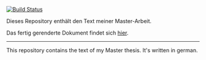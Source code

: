 [![Build Status](https://travis-ci.com/nevrome/neomod_textdev.svg?token=vxsQ9RjxoGASGtX4Q8jc&branch=master)](https://travis-ci.com/nevrome/neomod_textdev)

Dieses Repository enthält den Text meiner Master-Arbeit.

Das fertig gerenderte Dokument findet sich [hier](https://github.com/nevrome/neomod_textdev/blob/document/clemens_schmid_ma_thesis.pdf).

***

This repository contains the text of my Master thesis. It's written in german. 
